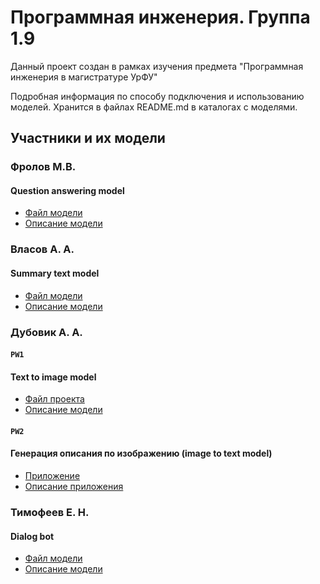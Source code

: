 # Программная инженерия. Группа 1.9
Данный проект создан в рамках изучения предмета "Программная инженерия в магистратуре УрФУ"

Подробная информация по способу подключения и использованию моделей. Хранится в файлах README.md в каталогах с моделями.

## Участники и их модели
### Фролов М.В.
#### Question answering model
- [Файл модели](/PW1/question_answerer_model/question_answerer_model.py)
- [Описание модели](/PW1/question_answerer_model/readme_question_answerer.md)

### Власов А. А.
#### Summary text model
- [Файл модели](/PW1/summary_text_model/summary_text.py)
- [Описание модели](/PW1/summary_text_model/readme_summary_text.md)

### Дубовик А. А. 
#### `PW1`

#### Text to image model
- [Файл проекта](/PW1/text_2_image_model/text_2_image.py)
- [Описание модели](/PW1/text_2_image_model/README.md)

#### `PW2`

#### Генерация описания по изображению (image to text model)
- [Приложение](/PW2/image_to_text_app/image_to_text_app.py)
- [Описание приложения](/PW2/image_to_text_app/README.md)

### Тимофеев Е. Н.
#### Dialog bot
- [Файл модели](/PW1/dialog_chat/ml_homework_chat.py)
- [Описание модели](/PW1/dialog_chat/README.md)
